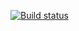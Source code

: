 [![Build status](https://ci.appveyor.com/api/projects/status/1socea99kocdmymn?svg=true)](https://ci.appveyor.com/project/Uwenta/javagradlepostmanecho)
